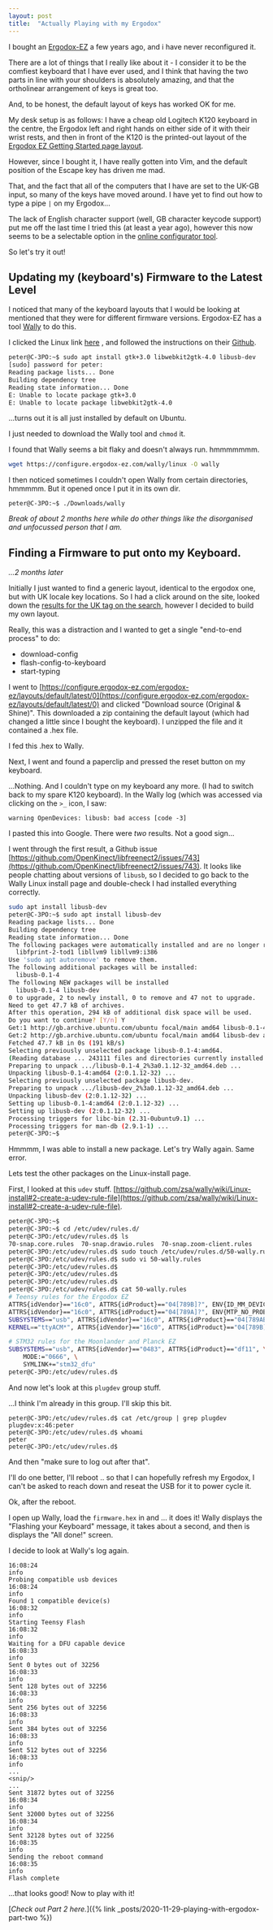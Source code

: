 ```yaml
---
layout: post
title:  "Actually Playing with my Ergodox"
---
```


I bought an [Ergodox-EZ](https://ergodox-ez.com/) a few years ago, and i have never reconfigured it.

There are a lot of things that I really like about it - I consider it to be the comfiest keyboard that I have ever used, and I think that having the two parts in line with your shoulders is absolutely amazing, and that the ortholinear arrangement of keys is great too.

And, to be honest, the default layout of keys has worked OK for me.

My desk setup is as follows: I have a cheap old Logitech K120 keyboard in the centre, the Ergodox left and right hands on either side of it with their wrist rests, and then in front of the K120 is the printed-out layout of the [Ergodox EZ Getting Started page layout](https://cdn.shopify.com/s/files/1/1152/3264/files/default_firmware_v1.2.pdf?2947908262754067686).

However, since I bought it, I have really gotten into Vim, and the default position of the Escape key has driven me mad.

That, and the fact that all of the computers that I have are set to the UK-GB input, so many of the keys have moved around. I have yet to find out how to type a pipe `|` on my Ergodox...

The lack of English character support (well, GB character keycode support) put me off the last time I tried this (at least a year ago), however this now seems to be a selectable option in the [online configurator tool](https://configure.ergodox-ez.com/ergodox-ez/).

So let's try it out!

## Updating my (keyboard's) Firmware to the Latest Level

I noticed that many of the keyboard layouts that I would be looking at mentioned that they were for different firmware versions.
Ergodox-EZ has a tool [Wally](https://ergodox-ez.com/pages/wally) to do this.

I clicked the Linux link [here](https://ergodox-ez.com/pages/wally) , and followed the instructions on their [Github](https://github.com/zsa/wally/wiki/Linux-install).

```bash
peter@C-3PO:~$ sudo apt install gtk+3.0 libwebkit2gtk-4.0 libusb-dev
[sudo] password for peter: 
Reading package lists... Done
Building dependency tree       
Reading state information... Done
E: Unable to locate package gtk+3.0
E: Unable to locate package libwebkit2gtk-4.0
```

...turns out it is all just installed by default on Ubuntu.

I just needed to download the Wally tool and `chmod` it.

I found that Wally seems a bit flaky and doesn't always run. hmmmmmmm.

```bash
wget https://configure.ergodox-ez.com/wally/linux -O wally
```

I then noticed sometimes I couldn't open Wally from certain directories, hmmmmm. But it opened once I put it in its own dir.

```
peter@C-3PO:~$ ./Downloads/wally 
```

_Break of about 2 months here while do other things like the disorganised and unfocussed person that I am._

## Finding a Firmware to put onto my Keyboard.

_...2 months later_

Initially I just wanted to find a generic layout, identical to the ergodox one, but with UK locale key locations. So I had a click around on the site, looked down the [results for the UK tag on the search](https://configure.ergodox-ez.com/ergodox-ez/search?q=uk&anonymous=false&withTour=false&legacy=false), however I decided to build my own layout.

Really, this was a distraction and I wanted to get a single "end-to-end process" to do:
- download-config
- flash-config-to-keyboard
- start-typing

I went to [https://configure.ergodox-ez.com/ergodox-ez/layouts/default/latest/0](https://configure.ergodox-ez.com/ergodox-ez/layouts/default/latest/0) and clicked "Download source (Original & Shine)". This downloaded a zip containing the default layout (which had changed a little since I bought the keyboard). I unzipped the file and it contained a .hex file.

I fed this .hex to Wally.

Next, I went and found a paperclip and pressed the reset button on my keyboard.


...Nothing. And I couldn't type on my keyboard any more. (I had to switch back to my spare K120 keyboard). In the Wally log (which was accessed via clicking on the `>_` icon, I saw:

```
warning OpenDevices: libusb: bad access [code -3]
```

I pasted this into Google. There were _two_ results. Not a good sign...

I went through the first result, a Github issue [https://github.com/OpenKinect/libfreenect2/issues/743](https://github.com/OpenKinect/libfreenect2/issues/743). It looks like people chatting about versions of `libusb`, so I decided to go back to the Wally Linux install page and double-check I had installed everything correctly.

```bash
sudo apt install libusb-dev
peter@C-3PO:~$ sudo apt install libusb-dev
Reading package lists... Done
Building dependency tree       
Reading state information... Done
The following packages were automatically installed and are no longer required:
  libfprint-2-tod1 libllvm9 libllvm9:i386
Use 'sudo apt autoremove' to remove them.
The following additional packages will be installed:
  libusb-0.1-4
The following NEW packages will be installed
  libusb-0.1-4 libusb-dev
0 to upgrade, 2 to newly install, 0 to remove and 47 not to upgrade.
Need to get 47.7 kB of archives.
After this operation, 294 kB of additional disk space will be used.
Do you want to continue? [Y/n] Y
Get:1 http://gb.archive.ubuntu.com/ubuntu focal/main amd64 libusb-0.1-4 amd64 2:0.1.12-32 [17.4 kB]
Get:2 http://gb.archive.ubuntu.com/ubuntu focal/main amd64 libusb-dev amd64 2:0.1.12-32 [30.3 kB]
Fetched 47.7 kB in 0s (191 kB/s)     
Selecting previously unselected package libusb-0.1-4:amd64.
(Reading database ... 243111 files and directories currently installed.)
Preparing to unpack .../libusb-0.1-4_2%3a0.1.12-32_amd64.deb ...
Unpacking libusb-0.1-4:amd64 (2:0.1.12-32) ...
Selecting previously unselected package libusb-dev.
Preparing to unpack .../libusb-dev_2%3a0.1.12-32_amd64.deb ...
Unpacking libusb-dev (2:0.1.12-32) ...
Setting up libusb-0.1-4:amd64 (2:0.1.12-32) ...
Setting up libusb-dev (2:0.1.12-32) ...
Processing triggers for libc-bin (2.31-0ubuntu9.1) ...
Processing triggers for man-db (2.9.1-1) ...
peter@C-3PO:~$ 
```

Hmmmm, I was able to install a new package. Let's try Wally again.
Same error.

Lets test the other packages on the Linux-install page.

First, I looked at this `udev` stuff.
[https://github.com/zsa/wally/wiki/Linux-install#2-create-a-udev-rule-file](https://github.com/zsa/wally/wiki/Linux-install#2-create-a-udev-rule-file).

```bash
peter@C-3PO:~$ 
peter@C-3PO:~$ cd /etc/udev/rules.d/
peter@C-3PO:/etc/udev/rules.d$ ls
70-snap.core.rules  70-snap.drawio.rules  70-snap.zoom-client.rules
peter@C-3PO:/etc/udev/rules.d$ sudo touch /etc/udev/rules.d/50-wally.rules
peter@C-3PO:/etc/udev/rules.d$ sudo vi 50-wally.rules 
peter@C-3PO:/etc/udev/rules.d$ 
peter@C-3PO:/etc/udev/rules.d$ 
peter@C-3PO:/etc/udev/rules.d$ 
peter@C-3PO:/etc/udev/rules.d$ cat 50-wally.rules 
# Teensy rules for the Ergodox EZ
ATTRS{idVendor}=="16c0", ATTRS{idProduct}=="04[789B]?", ENV{ID_MM_DEVICE_IGNORE}="1"
ATTRS{idVendor}=="16c0", ATTRS{idProduct}=="04[789A]?", ENV{MTP_NO_PROBE}="1"
SUBSYSTEMS=="usb", ATTRS{idVendor}=="16c0", ATTRS{idProduct}=="04[789ABCD]?", MODE:="0666"
KERNEL=="ttyACM*", ATTRS{idVendor}=="16c0", ATTRS{idProduct}=="04[789B]?", MODE:="0666"

# STM32 rules for the Moonlander and Planck EZ
SUBSYSTEMS=="usb", ATTRS{idVendor}=="0483", ATTRS{idProduct}=="df11", \
    MODE:="0666", \
    SYMLINK+="stm32_dfu"
peter@C-3PO:/etc/udev/rules.d$ 
```

And now let's look at this `plugdev` group stuff.

...I think I'm already in this group. I'll skip this bit.

```
peter@C-3PO:/etc/udev/rules.d$ cat /etc/group | grep plugdev
plugdev:x:46:peter
peter@C-3PO:/etc/udev/rules.d$ whoami
peter
peter@C-3PO:/etc/udev/rules.d$ 
```

And then "make sure to log out after that".

I'll do one better, I'll reboot .. so that I can hopefully refresh my Ergodox, I can't be asked to reach down and reseat the USB for it to power cycle it.

Ok, after the reboot.

I open up Wally, load the `firmware.hex` in and ... it does it!
Wally displays the "Flashing your Keyboard" message, it takes about a second, and then is displays the "All done!" screen.

I decide to look at Wally's log again.

```
16:08:24
info
Probing compatible usb devices
16:08:24
info
Found 1 compatible device(s)
16:08:32
info
Starting Teensy Flash
16:08:32
info
Waiting for a DFU capable device
16:08:33
info
Sent 0 bytes out of 32256
16:08:33
info
Sent 128 bytes out of 32256
16:08:33
info
Sent 256 bytes out of 32256
16:08:33
info
Sent 384 bytes out of 32256
16:08:33
info
Sent 512 bytes out of 32256
16:08:33
info
...
<snip/>
...
Sent 31872 bytes out of 32256
16:08:34
info
Sent 32000 bytes out of 32256
16:08:34
info
Sent 32128 bytes out of 32256
16:08:35
info
Sending the reboot command
16:08:35
info
Flash complete
```

...that looks good!
Now to play with it!

[_Check out Part 2 here._]({% link _posts/2020-11-29-playing-with-ergodox-part-two %})